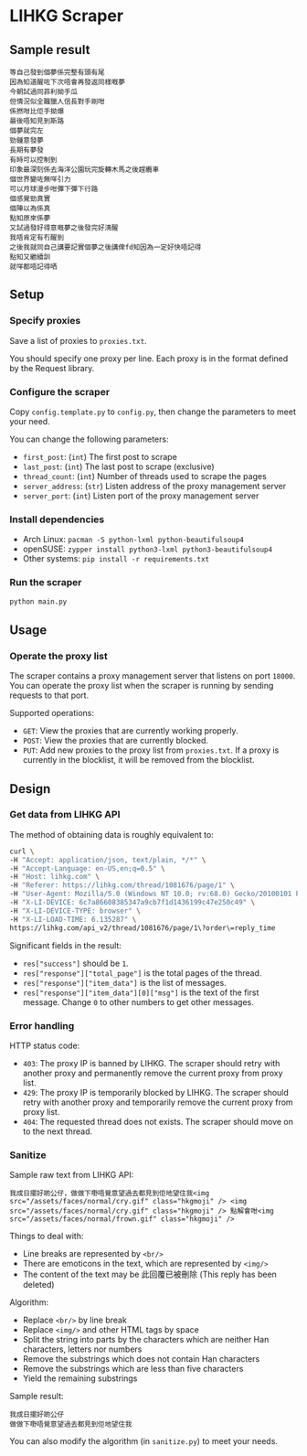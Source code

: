 # LIHKG Scraper

## Sample result

```
等自己發到個夢係完整有頭有尾
因為知道醒咗下次唔會再發返同樣嘅夢
今朝試過同菲利拗手瓜
但情況似全職獵人信長對手剛咁
係撚咁比佢手拗爆
最後唔知見到斯路
個夢就完左
勁鍾意發夢
長期有夢發
有時可以控制到
印象最深刻係去海洋公園玩完旋轉木馬之後趕纜車
個世界變咗無咩引力
可以月球漫步咁彈下彈下行路
個感覺勁真實
個陣以為係真
點知原來係夢
又試過發好得意嘅夢之後發完好清醒
我唔肯定有冇醒到
之後我就同自己講要記實個夢之後講俾fd知因為一定好快唔記得
點知又繼續訓
就咩都唔記得哂
```

## Setup

### Specify proxies

Save a list of proxies to `proxies.txt`.

You should specify one proxy per line. Each proxy is in the format defined by the Request library.

### Configure the scraper

Copy `config.template.py` to `config.py`, then change the parameters to meet your need.

You can change the following parameters:

- `first_post`: (`int`) The first post to scrape
- `last_post`: (`int`) The last post to scrape (exclusive)
- `thread_count`: (`int`) Number of threads used to scrape the pages
- `server_address`: (`str`) Listen address of the proxy management server
- `server_port`: (`int`) Listen port of the proxy management server

### Install dependencies

- Arch Linux: `pacman -S python-lxml python-beautifulsoup4`
- openSUSE: `zypper install python3-lxml python3-beautifulsoup4`
- Other systems: `pip install -r requirements.txt`

### Run the scraper

```sh
python main.py
```

## Usage

### Operate the proxy list

The scraper contains a proxy management server that listens on port `18000`. You can operate the proxy list when the scraper is running by sending requests to that port.

Supported operations:

- `GET`: View the proxies that are currently working properly.
- `POST`: View the proxies that are currently blocked.
- `PUT`: Add new proxies to the proxy list from `proxies.txt`. If a proxy is currently in the blocklist, it will be removed from the blocklist.

## Design

### Get data from LIHKG API

The method of obtaining data is roughly equivalent to:

```sh
curl \
-H "Accept: application/json, text/plain, */*" \
-H "Accept-Language: en-US,en;q=0.5" \
-H "Host: lihkg.com" \
-H "Referer: https://lihkg.com/thread/1081676/page/1" \
-H "User-Agent: Mozilla/5.0 (Windows NT 10.0; rv:68.0) Gecko/20100101 Firefox/68.0" \
-H "X-LI-DEVICE: 6c7a86608385347a9cb7f1d1436199c47e250c49" \
-H "X-LI-DEVICE-TYPE: browser" \
-H "X-LI-LOAD-TIME: 6.135287" \
https://lihkg.com/api_v2/thread/1081676/page/1\?order\=reply_time
```

Significant fields in the result:

- `res["success"]` should be `1`.
- `res["response"]["total_page"]` is the total pages of the thread.
- `res["response"]["item_data"]` is the list of messages.
- `res["response"]["item_data"][0]["msg"]` is the text of the first message. Change `0` to other numbers to get other messages.

### Error handling

HTTP status code:

- `403`: The proxy IP is banned by LIHKG. The scraper should retry with another proxy and permanently remove the current proxy from proxy list.
- `429`: The proxy IP is temporarily blocked by LIHKG. The scraper should retry with another proxy and temporarily remove the current proxy from proxy list.
- `404`: The requested thread does not exists. The scraper should move on to the next thread.

### Sanitize

Sample raw text from LIHKG API:

```
我成日擺好啲公仔，做做下嘢唔覺意望過去都見到佢地望住我<img src="/assets/faces/normal/cry.gif" class="hkgmoji" /> <img src="/assets/faces/normal/cry.gif" class="hkgmoji" /> 點解會咁<img src="/assets/faces/normal/frown.gif" class="hkgmoji" />
```

Things to deal with:

- Line breaks are represented by `<br/>`
- There are emoticons in the text, which are represented by `<img/>`
- The content of the text may be 此回覆已被刪除 (This reply has been deleted)

Algorithm:

- Replace `<br/>` by line break
- Replace `<img/>` and other HTML tags by space
- Split the string into parts by the characters which are neither Han characters, letters nor numbers
- Remove the substrings which does not contain Han characters
- Remove the substrings which are less than five characters
- Yield the remaining substrings

Sample result:

```
我成日擺好啲公仔
做做下嘢唔覺意望過去都見到佢地望住我
```

You can also modify the algorithm (in `sanitize.py`) to meet your needs.
